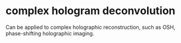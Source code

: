 # complex hologram deconvolution

Can be applied to complex holographic reconstruction, such as OSH, phase-shifting holographic imaging.
